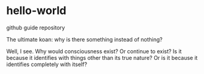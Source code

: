 # hello-world
github guide repository

The ultimate koan:  why is there something instead of nothing?

Well, I see.  Why would consciousness exist?  Or continue to exist?  Is it because it identifies with things other than its true nature?  Or is it because it identifies completely with itself?

